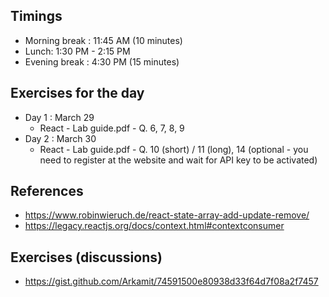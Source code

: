 ## Timings

-   Morning break : 11:45 AM (10 minutes)
-   Lunch: 1:30 PM - 2:15 PM
-   Evening break : 4:30 PM (15 minutes)

## Exercises for the day

-   Day 1 : March 29
    -   React - Lab guide.pdf - Q. 6, 7, 8, 9
-   Day 2 : March 30
    -   React - Lab guide.pdf - Q. 10 (short) / 11 (long), 14 (optional - you need to register at the website and wait for API key to be activated)

## References

-   https://www.robinwieruch.de/react-state-array-add-update-remove/
-   https://legacy.reactjs.org/docs/context.html#contextconsumer

## Exercises (discussions)

-   https://gist.github.com/Arkamit/74591500e80938d33f64d7f08a2f7457
